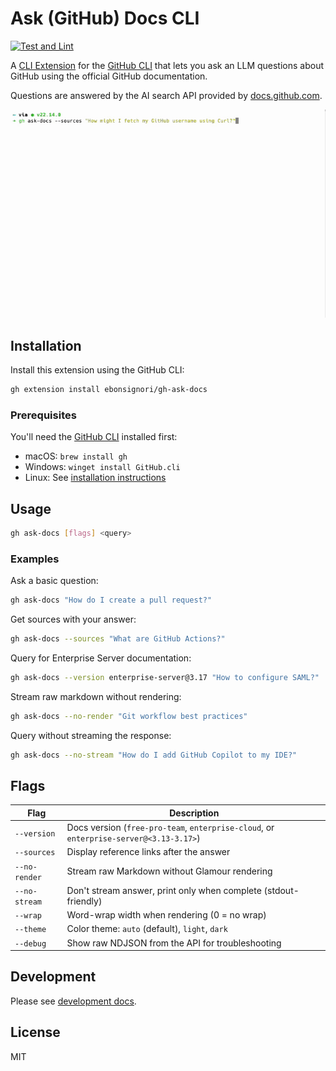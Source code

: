 # Ask (GitHub) Docs CLI

[![Test and Lint](https://github.com/Ebonsignori/gh-ask-docs/actions/workflows/test-and-lint.yml/badge.svg)](https://github.com/Ebonsignori/gh-ask-docs/actions/workflows/test-and-lint.yml)

A [CLI Extension](https://docs.github.com/en/github-cli/github-cli/using-github-cli-extensions) for the [GitHub CLI](https://cli.github.com/) that lets you ask an LLM questions about GitHub using the official GitHub documentation.

Questions are answered by the AI search API provided by [docs.github.com](https://docs.github.com/en).

![Demonstration of asking `gh ask-docs` a question and getting a streamed response.](./docs/demo.gif)

## Installation

Install this extension using the GitHub CLI:

```bash
gh extension install ebonsignori/gh-ask-docs
```

### Prerequisites

You'll need the [GitHub CLI](https://cli.github.com/) installed first:
- macOS: `brew install gh`
- Windows: `winget install GitHub.cli`
- Linux: See [installation instructions](https://github.com/cli/cli#installation)


## Usage

```bash
gh ask-docs [flags] <query>
```

### Examples

Ask a basic question:
```bash
gh ask-docs "How do I create a pull request?"
```

Get sources with your answer:
```bash
gh ask-docs --sources "What are GitHub Actions?"
```

Query for Enterprise Server documentation:
```bash
gh ask-docs --version enterprise-server@3.17 "How to configure SAML?"
```

Stream raw markdown without rendering:
```bash
gh ask-docs --no-render "Git workflow best practices"
```

Query without streaming the response:
```bash
gh ask-docs --no-stream "How do I add GitHub Copilot to my IDE?"
```

## Flags

| Flag | Description |
|------|-------------|
| `--version` | Docs version (`free-pro-team`, `enterprise-cloud`, or `enterprise-server@<3.13-3.17>`) |
| `--sources` | Display reference links after the answer |
| `--no-render` | Stream raw Markdown without Glamour rendering |
| `--no-stream` | Don't stream answer, print only when complete (stdout-friendly) |
| `--wrap` | Word-wrap width when rendering (0 = no wrap) |
| `--theme` | Color theme: `auto` (default), `light`, `dark` |
| `--debug` | Show raw NDJSON from the API for troubleshooting |

## Development

Please see [development docs](./DEVELOPMENT.md).

## License

MIT
